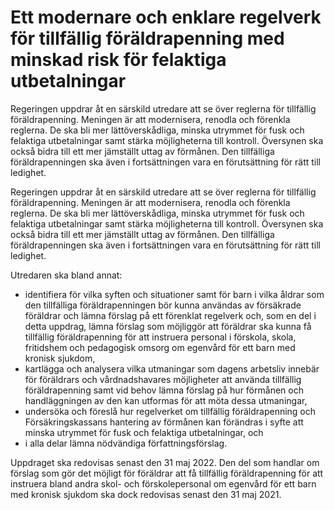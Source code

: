 # Ett modernare och enklare regelverk för tillfällig föräldrapenning med minskad risk för felaktiga utbetalningar

Regeringen uppdrar åt en särskild utredare att se över reglerna för tillfällig föräldrapenning. Meningen är att modernisera, renodla och förenkla reglerna. De ska bli mer lättöverskådliga, minska utrymmet för fusk och felaktiga utbetalningar samt stärka möjligheterna till kontroll. Översynen ska också bidra till ett mer jämställt uttag av förmånen. Den tillfälliga föräldrapenningen ska även i fortsättningen vara en förutsättning för rätt till ledighet.

Regeringen uppdrar åt en särskild utredare att se över reglerna för tillfällig föräldrapenning. Meningen är att modernisera, renodla och förenkla reglerna. De ska bli mer lättöverskådliga, minska utrymmet för fusk och felaktiga utbetalningar samt stärka möjligheterna till kontroll. Översynen ska också bidra till ett mer jämställt uttag av förmånen. Den tillfälliga föräldrapenningen ska även i fortsättningen vara en förutsättning för rätt till ledighet.

Utredaren ska bland annat:

* identifiera för vilka syften och situationer samt för barn i vilka åldrar som den tillfälliga föräldrapenningen bör kunna användas av försäkrade föräldrar och lämna förslag på ett förenklat regelverk och, som en del i detta uppdrag, lämna förslag som möjliggör att föräldrar ska kunna få tillfällig föräldrapenning för att instruera personal i förskola, skola, fritidshem och pedagogisk omsorg om egenvård för ett barn med kronisk sjukdom,
* kartlägga och analysera vilka utmaningar som dagens arbetsliv innebär för föräldrars och vårdnadshavares möjligheter att använda tillfällig föräldrapenning samt vid behov lämna förslag på hur förmånen och handläggningen av den kan utformas för att möta dessa utmaningar,
* undersöka och föreslå hur regelverket om tillfällig föräldrapenning och Försäkringskassans hantering av förmånen kan förändras i syfte att minska utrymmet för fusk och felaktiga utbetalningar, och
* i alla delar lämna nödvändiga författningsförslag.

Uppdraget ska redovisas senast den 31 maj 2022. Den del som handlar om förslag som gör det möjligt för föräldrar att få tillfällig föräldrapenning för att instruera bland andra skol- och förskolepersonal om egenvård för ett barn med kronisk sjukdom ska dock redovisas senast den 31 maj 2021.
